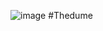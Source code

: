 ![image](https://user-images.githubusercontent.com/76659528/109273187-34e66600-7855-11eb-837a-c5769e8c14b8.png)
#Thedume